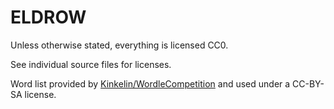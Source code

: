 ELDROW
===

Unless otherwise stated, everything is licensed CC0.

See individual source files for licenses.

Word list provided by [Kinkelin/WordleCompetition](https://github.com/Kinkelin/WordleCompetition) and
used under a CC-BY-SA license.
